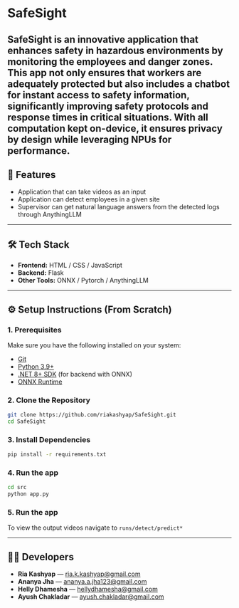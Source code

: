 # SafeSight

SafeSight is an innovative application that enhances safety in hazardous environments by monitoring the employees and danger zones. This app not only ensures that workers are adequately protected but also includes a chatbot for instant access to safety information, significantly improving safety protocols and response times in critical situations. With all computation kept on-device, it ensures privacy by design while leveraging NPUs for performance.
---

## 🚀 Features
- Application that can take videos as an input
- Application can detect employees in a given site
- Supervisor can get natural language answers from the detected logs through AnythingLLM

---

## 🛠️ Tech Stack
- **Frontend:** HTML / CSS / JavaScript
- **Backend:** Flask
- **Other Tools:** ONNX / Pytorch / AnythingLLM

---

## ⚙️ Setup Instructions (From Scratch)

### 1. Prerequisites
Make sure you have the following installed on your system:
- [Git](https://git-scm.com/)  
- [Python 3.9+](https://www.python.org/)
- [.NET 8+ SDK](https://dotnet.microsoft.com/download) (for backend with ONNX)  
- [ONNX Runtime](https://onnxruntime.ai/)  


### 2. Clone the Repository
```bash
git clone https://github.com/riakashyap/SafeSight.git
cd SafeSight
```
### 3. Install Dependencies
```bash
pip install -r requirements.txt
```

### 4. Run the app
```bash
cd src
python app.py
```

### 5. Run the app

To view the output videos navigate to `runs/detect/predict*`

---



## 👨‍💻 Developers

- **Ria Kashyap** — [ria.k.kashyap@gmail.com](mailto:ria.k.kashyap@gmail.com)  
- **Ananya Jha** — [ananya.a.jha123@gmail.com](mailto:ananya.a.jha123@gmail.com)  
- **Helly Dhamesha** — [hellydhamesha@gmail.com](mailto:hellydhamesha@gmail.com)
- **Ayush Chakladar** — [ayush.chakladar@gmail.com](mailto:ayush.chakladar@gmail.com)  

